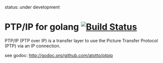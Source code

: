status: under development

# PTP/IP for golang [![Build Status](https://travis-ci.org/atotto/ptpip.svg?branch=master)](https://travis-ci.org/atotto/ptpip)

PTP/IP (PTP over IP) is a transfer layer to use the Picture Transfer Protocol (PTP) via an IP connection.


see godoc: http://godoc.org/github.com/atotto/ptpip
